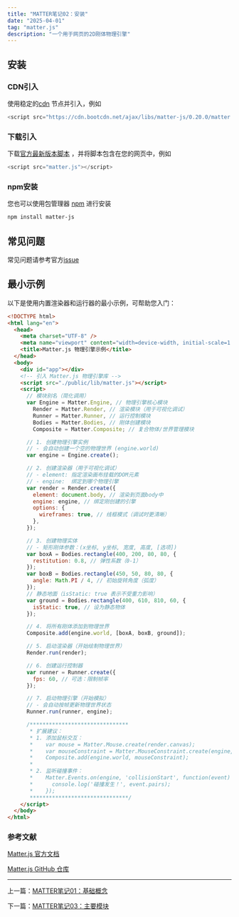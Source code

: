 ```yaml
---
title: "MATTER笔记02：安装"
date: "2025-04-01"
tag: "matter.js"
description: "一个用于网页的2D刚体物理引擎"
---
```


## 安装

### CDN引入

使用稳定的[cdn](https://www.bootcdn.cn/) 节点并引入，例如

```js
<script src="https://cdn.bootcdn.net/ajax/libs/matter-js/0.20.0/matter.js"></script>
```

### 下载引入

下载[官方最新版本脚本](https://github.com/liabru/matter-js/tree/master/build) ，并将脚本包含在您的网页中，例如

```js
<script src="matter.js"></script>
```

### npm安装

您也可以使用包管理器 [npm](https://www.npmjs.org/package/matter-js) 进行安装

```bash
npm install matter-js
```

## 常见问题

常见问题请参考官方[issue](https://github.com/liabru/matter-js/issues/1001)

## 最小示例

以下是使用内置渲染器和运行器的最小示例，可帮助您入门：

```html
<!DOCTYPE html>
<html lang="en">
  <head>
    <meta charset="UTF-8" />
    <meta name="viewport" content="width=device-width, initial-scale=1.0" />
    <title>Matter.js 物理引擎示例</title>
  </head>
  <body>
    <div id="app"></div>
    <!-- 引入 Matter.js 物理引擎库 -->
    <script src="./public/lib/matter.js"></script>
    <script>
      // 模块别名（简化调用）
      var Engine = Matter.Engine, // 物理引擎核心模块
        Render = Matter.Render, // 渲染模块（用于可视化调试）
        Runner = Matter.Runner, // 运行控制模块
        Bodies = Matter.Bodies, // 刚体创建模块
        Composite = Matter.Composite; // 复合物体/世界管理模块

      // 1. 创建物理引擎实例
      // - 会自动创建一个空的物理世界 (engine.world)
      var engine = Engine.create();

      // 2. 创建渲染器（用于可视化调试）
      // - element: 指定渲染画布挂载的DOM元素
      // - engine:  绑定到哪个物理引擎
      var render = Render.create({
        element: document.body, // 渲染到页面body中
        engine: engine, // 绑定刚创建的引擎
        options: {
          wireframes: true, // 线框模式（调试时更清晰）
        },
      });

      // 3. 创建物理实体
      // - 矩形刚体参数：(x坐标, y坐标, 宽度, 高度, [选项])
      var boxA = Bodies.rectangle(400, 200, 80, 80, {
        restitution: 0.8, // 弹性系数（0-1）
      });
      var boxB = Bodies.rectangle(450, 50, 80, 80, {
        angle: Math.PI / 4, // 初始旋转角度（弧度）
      });
      // 静态地面（isStatic: true 表示不受重力影响）
      var ground = Bodies.rectangle(400, 610, 810, 60, {
        isStatic: true, // 设为静态物体
      });

      // 4. 将所有刚体添加到物理世界
      Composite.add(engine.world, [boxA, boxB, ground]);

      // 5. 启动渲染器（开始绘制物理世界）
      Render.run(render);

      // 6. 创建运行控制器
      var runner = Runner.create({
        fps: 60, // 可选：限制帧率
      });

      // 7. 启动物理引擎（开始模拟）
      // - 会自动按帧更新物理世界状态
      Runner.run(runner, engine);

      /*******************************
       * 扩展建议：
       * 1. 添加鼠标交互：
       *    var mouse = Matter.Mouse.create(render.canvas);
       *    var mouseConstraint = Matter.MouseConstraint.create(engine, { mouse });
       *    Composite.add(engine.world, mouseConstraint);
       *
       * 2. 监听碰撞事件：
       *    Matter.Events.on(engine, 'collisionStart', function(event) {
       *      console.log('碰撞发生！', event.pairs);
       *    });
       *******************************/
    </script>
  </body>
</html>
```

### 参考文献

[Matter.js 官方文档](https://brm.io/matter-js/docs/)

[Matter.js GitHub 仓库](https://github.com/liabru/matter-js)

---

上一篇：[MATTER笔记01：基础概念](/posts/post-015)

下一篇：[MATTER笔记03：主要模块](/posts/post-017)
